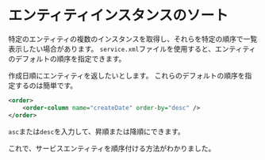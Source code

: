 # エンティティインスタンスのソート

特定のエンティティの複数のインスタンスを取得し、それらを特定の順序で一覧表示したい場合があります。 `service.xml`ファイルを使用すると、エンティティのデフォルトの順序を指定できます。

作成日順にエンティティを返したいとします。 これらのデフォルトの順序を指定するのは簡単です。

```xml
<order>
    <order-column name="createDate" order-by="desc" />
</order>
```

`asc`または`desc`を入力して、昇順または降順にできます。

これで、サービスエンティティを順序付ける方法がわかりました。 